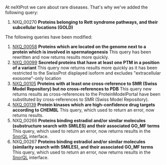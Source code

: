At neXtProt we care about rare diseases. That's why we've added the following query:

1. NXQ\_00270 **Proteins belonging to Rett syndrome pathways, and their subcellular  locations (GOLD)**

The following queries have been modified:

1. [NXQ\_00058](../proteins/search?mode=advanced&queryId=NXQ_00058) **Proteins which are located on the genome next to a protein which is involved in spermatogenesis** This query has been rewritten and now returns results more quickly.
2. [NXQ\_00099](../proteins/search?mode=advanced&queryId=NXQ_00099) **Secreted proteins that have at least one PTM in a position of a variant** This query now returns results more quickly as it has been restricted to the SwissProt displayed isoform and excludes &quot;extracellular exosome&quot;-only location
3. [NXQ\_00105](../proteins/search?mode=advanced&queryId=NXQ_00105) **Proteins with at least one cross-reference to SMR (Swiss Model Repository) but no cross-references to PDB** This query new returns results as cross-references to the ProteinModelPortal have been substituted by cross-references to SMR (Swiss Model Repository).
4. [NXQ\_00139](../proteins/search?mode=advanced&queryId=NXQ_00139) **Protein kinases which are high-confidence drug targets according to CHEMBL** This query, which used to return an error, now returns results.
5. NXQ\_00266 **Proteins binding estradiol and/or similar molecules (substructure search with SMILES) and their associated GO_MF terms** This query, which used to return an error, now returns results in the [SnorQL](https://snorql.nextprot.org/) interface.
6. NXQ\_00267 **Proteins binding estradiol and/or similar molecules (similarity search with SMILES), and their associated GO_MF terms** This query, which used to return an error, now returns results in the [SnorQL](https://snorql.nextprot.org/) interface.
